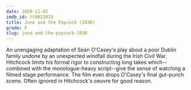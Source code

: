 ```yaml
---
date: 2020-11-02
imdb_id: tt0021015
title: Juno and the Paycock (1930)
grade: F
slug: juno-and-the-paycock-1930
---
```


An unengaging adaptation of Seán O'Casey's play about a poor Dublin family undone by an unexpected windfall during the Irish Civil War. Hitchcock limits his formal rigor to constructing long takes which--combined with the monologue-heavy script--give the sense of watching a filmed stage performance. The film even drops O'Casey's final gut-punch scene. Often ignored in Hitchcock's oeuvre for good reason.